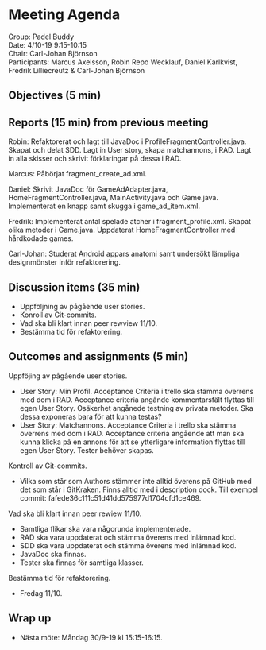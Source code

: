 # Meeting Agenda
Group: Padel Buddy  
Date: 4/10-19 9:15-10:15  
Chair: Carl-Johan Björnson  
Participants: Marcus Axelsson, Robin Repo Wecklauf, Daniel Karlkvist, Fredrik Lilliecreutz & Carl-Johan Björnson

## Objectives (5 min)

## Reports (15 min) from previous meeting
Robin: Refaktorerat och lagt till JavaDoc i ProfileFragmentController.java. Skapat och delat SDD. Lagt in User story, skapa matchannons, i RAD. Lagt in alla skisser och skrivit förklaringar på dessa i RAD.

Marcus: Påbörjat fragment_create_ad.xml. 

Daniel: Skrivit JavaDoc för GameAdAdapter.java, HomeFragmentController.java, MainActivity.java och Game.java. Implementerat en knapp samt skugga i game_ad_item.xml.

Fredrik: Implementerat antal spelade atcher i fragment_profile.xml. Skapat olika metoder i Game.java. Uppdaterat HomeFragmentController med hårdkodade games. 

Carl-Johan: Studerat Android appars anatomi samt undersökt lämpliga designmönster inför refaktorering. 
 
## Discussion items (35 min)
- Uppföljning av pågående user stories. 
- Konroll av Git-commits. 
- Vad ska bli klart innan peer rewview 11/10.
- Bestämma tid för refaktorering.   

## Outcomes and assignments (5 min)
Uppföjing av pågående user stories. 
- User Story: Min Profil. 
Acceptance Criteria i trello ska stämma överrens med dom i RAD. Acceptance criteria angånde kommentarsfält flyttas till egen User Story. Osäkerhet angånede testning av privata metoder. Ska dessa exponeras bara för att kunna testas?
- User Story: Matchannons.
Acceptance Criteria i trello ska stämma överrens med dom i RAD. Acceptance criteria angående att man ska kunna klicka på en annons för att se ytterligare information flyttas till egen User Story. Tester behöver skapas. 

Kontroll av Git-commits. 
- Vilka som står som Authors stämmer inte alltid överens på GitHub med det som står i GitKraken. Finns alltid med i description dock. Till exempel commit: fafede36c111c51d41dd575977d1704cfd1ce469.

Vad ska bli klart innan peer rewiew 11/10. 
- Samtliga flikar ska vara någorunda implementerade.
- RAD ska vara uppdaterat och stämma överens med inlämnad kod. 
- SDD ska vara uppdaterat och stämma överens med inlämnad kod.
- JavaDoc ska finnas. 
- Tester ska finnas för samtliga klasser.

Bestämma tid för refaktorering.
- Fredag 11/10. 

## Wrap up

- Nästa möte: Måndag 30/9-19 kl 15:15-16:15.
